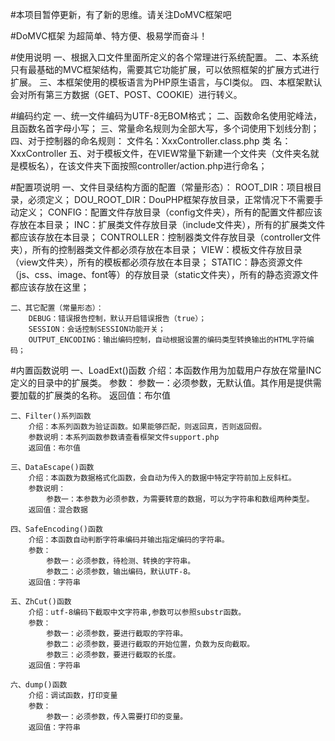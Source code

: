 #本项目暂停更新，有了新的思维。请关注DoMVC框架吧

#DoMVC框架
    为超简单、特方便、极易学而奋斗！

#使用说明
    一、根据入口文件里面所定义的各个常理进行系统配置。
    二、本系统只有最基础的MVC框架结构，需要其它功能扩展，可以依照框架的扩展方式进行扩展。
    三、本框架使用的模板语言为PHP原生语言，与CI类似。
    四、本框架默认会对所有第三方数据（GET、POST、COOKIE）进行转义。

#编码约定
    一、统一文件编码为UTF-8无BOM格式；
    二、函数命名使用驼峰法，且函数名首字母小写；
    三、常量命名规则为全部大写，多个词使用下划线分割；
    四、对于控制器的命名规则：
        文件名：XxxController.class.php
        类  名：XxxController
    五、对于模板文件，在VIEW常量下新建一个文件夹（文件夹名就是模板名），在该文件夹下面按照controller/action.php进行命名；
    
#配置项说明
    一、文件目录结构方面的配置（常量形态）：
        ROOT_DIR：项目根目录，必须定义；
        DOU_ROOT_DIR：DouPHP框架存放目录，正常情况下不需要手动定义；
        CONFIG：配置文件存放目录（config文件夹），所有的配置文件都应该存放在本目录；
        INC：扩展类文件存放目录（include文件夹），所有的扩展类文件都应该存放在本目录；
        CONTROLLER：控制器类文件存放目录（controller文件夹），所有的控制器类文件都必须存放在本目录；
        VIEW：模板文件存放目录（view文件夹），所有的模板都必须存放在本目录；
        STATIC：静态资源文件（js、css、image、font等）的存放目录（static文件夹），所有的静态资源文件都应该存放在这里；

    二、其它配置（常量形态）：
        DEBUG：错误报告控制，默认开启错误报告（true）；
        SESSION：会话控制SESSION功能开关；
        OUTPUT_ENCODING：输出编码控制，自动根据设置的编码类型转换输出的HTML字符编码；

#内置函数说明
    一、LoadExt()函数
        介绍：本函数作用为加载用户存放在常量INC定义的目录中的扩展类。
        参数：
            参数一：必须参数，无默认值。其作用是提供需要加载的扩展类的名称。
        返回值：布尔值
        
    二、Filter()系列函数
        介绍：本系列函数为验证函数。如果能够匹配，则返回真，否则返回假。
        参数说明：本系列函数参数请查看框架文件support.php
        返回值：布尔值
    
    三、DataEscape()函数
        介绍：本函数为数据格式化函数，会自动为传入的数据中特定字符前加上反斜杠。
        参数说明：
            参数一：本参数为必须参数，为需要转意的数据，可以为字符串和数组两种类型。
        返回值：混合数据
        
    四、SafeEncoding()函数
        介绍：本函数自动判断字符串编码并输出指定编码的字符串。
        参数：
            参数一：必须参数，待检测、转换的字符串。
            参数二：必须参数，输出编码，默认UTF-8。
        返回值：字符串
        
    五、ZhCut()函数
        介绍：utf-8编码下截取中文字符串,参数可以参照substr函数。
        参数：
            参数一：必须参数，要进行截取的字符串。
            参数二：必须参数，要进行截取的开始位置，负数为反向截取。
            参数三：必须参数，要进行截取的长度。
        返回值：字符串
        
    六、dump()函数
        介绍：调试函数，打印变量
        参数：
            参数一：必须参数，传入需要打印的变量。
        返回值：字符串